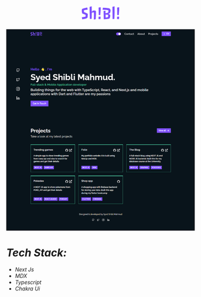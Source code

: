 <h1 align="center">
    <a href='https://syedshiblimahmud.vercel.app'>
        <img alt="Logo" src="public/logos/Sh!bl!.svg" width="100" />
    </a>
</h1>

![demo](/public/projects/demo-site.png)

# **_Tech Stack:_**

- _Next Js_
- _MDX_
- _Typescript_
- _Chakra Ui_
